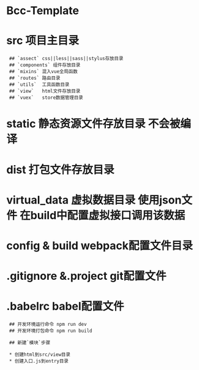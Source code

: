 Bcc-Template
====

# src 项目主目录

     ## `assect` css||less||sass||stylus存放目录
     ## `components` 组件存放目录
     ## `mixins` 混入vue全局函数
     ## `routes` 路由目录
     ## `utils`  工具函数目录
     ## `view`   html文件存放目录
     ## `vuex`   store数据管理目录

# static 静态资源文件存放目录 不会被编译

# dist 打包文件存放目录

# virtual_data 虚拟数据目录 使用json文件 在build中配置虚拟接口调用该数据

# config & build webpack配置文件目录

# .gitignore &.project git配置文件

# .babelrc babel配置文件

     ## 开发环境运行命令 npm run dev
     ## 开发环境打包命令 npm run build

     ## 新建`模块`步骤

     * 创建html到src/view目录
     * 创建入口.js到entry目录
